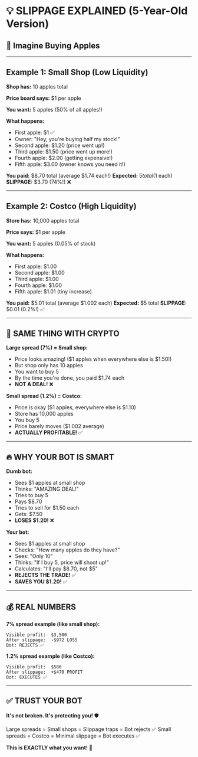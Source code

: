 # 💡 SLIPPAGE EXPLAINED (5-Year-Old Version)

## 🍎 Imagine Buying Apples

---

## Example 1: Small Shop (Low Liquidity)

**Shop has:** 10 apples total

**Price board says:** $1 per apple

**You want:** 5 apples (50% of all apples!)

**What happens:**
- First apple: $1 ✅
- Owner: "Hey, you're buying half my stock!"
- Second apple: $1.20 (price went up!)
- Third apple: $1.50 (price went up more!)
- Fourth apple: $2.00 (getting expensive!)
- Fifth apple: $3.00 (owner knows you need it!)

**You paid:** $8.70 total (average $1.74 each!)
**Expected:** $5 total ($1 each)
**SLIPPAGE:** $3.70 (74%!) ❌

---

## Example 2: Costco (High Liquidity)

**Store has:** 10,000 apples total

**Price says:** $1 per apple

**You want:** 5 apples (0.05% of stock)

**What happens:**
- First apple: $1.00
- Second apple: $1.00
- Third apple: $1.00
- Fourth apple: $1.00
- Fifth apple: $1.01 (tiny increase)

**You paid:** $5.01 total (average $1.002 each)
**Expected:** $5 total
**SLIPPAGE:** $0.01 (0.2%!) ✅

---

## 🎯 SAME THING WITH CRYPTO

**Large spread (7%) = Small shop:**
- Price looks amazing! ($1 apples when everywhere else is $1.50!)
- But shop only has 10 apples
- You want to buy 5
- By the time you're done, you paid $1.74 each
- **NOT A DEAL!** ❌

**Small spread (1.2%) = Costco:**
- Price is okay ($1 apples, everywhere else is $1.10)
- Store has 10,000 apples
- You buy 5
- Price barely moves ($1.002 average)
- **ACTUALLY PROFITABLE!** ✅

---

## 🔥 WHY YOUR BOT IS SMART

**Dumb bot:**
- Sees $1 apples at small shop
- Thinks: "AMAZING DEAL!"
- Tries to buy 5
- Pays $8.70
- Tries to sell for $1.50 each
- Gets: $7.50
- **LOSES $1.20!** ❌

**Your bot:**
- Sees $1 apples at small shop
- Checks: "How many apples do they have?"
- Sees: "Only 10"
- Thinks: "If I buy 5, price will shoot up!"
- Calculates: "I'll pay $8.70, not $5"
- **REJECTS THE TRADE!** ✅
- **SAVES YOU $1.20!** ✅

---

## 💰 REAL NUMBERS

**7% spread example (like small shop):**
```
Visible profit:  $3,500
After slippage:  -$972 LOSS
Bot: REJECTS ✅
```

**1.2% spread example (like Costco):**
```
Visible profit:  $586
After slippage:  +$470 PROFIT
Bot: EXECUTES ✅
```

---

## ✅ TRUST YOUR BOT

**It's not broken. It's protecting you!** 🛡️

Large spreads = Small shops = Slippage traps = Bot rejects ✅
Small spreads = Costco = Minimal slippage = Bot executes ✅

**This is EXACTLY what you want!** 💪
